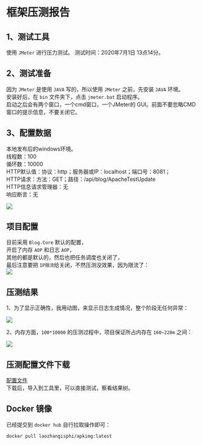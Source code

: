 # 框架压测报告


## 1、测试工具
使用 `JMeter` 进行压力测试。
测试时间：2020年7月1日 13点14分。  

## 2、测试准备
因为 `JMeter` 是使用 `JAVA` 写的，所以使用 `JMeter` 之前，先安装 `JAVA` 环境。   
安装好后，在 `bin` 文件夹下，点击 `jmeter.bat` 启动程序。  
启动之后会有两个窗口，一个cmd窗口，一个JMeter的 GUI。前面不要忽略CMD窗口的提示信息，不要关闭它。  

## 3、配置数据
本地发布后的windows环境。  
线程数：100  
循环数：10000   
HTTP默认值：协议：http；服务器或IP：localhost；端口号：8081；   
HTTP请求：方法：GET；路径：/api/blog/ApacheTestUpdate  
HTTP信息请求管理器：无  
响应断言：无   
 
<img src="https://img.neters.club/doc/ycconfig.png"  >

## 项目配置
目前采用 `Blog.Core` 默认的配置，  
开启了内存 `AOP` 和日志 `AOP`，  
其他的都是默认的，然后也把任务调度也关闭了，  
最后注意要把 `IP限流`给关闭，不然压测没效果，因为限流了：     
<img src="https://img.neters.club/doc/appconfig.png"  >


## 压测结果
1、为了显示正确性，我用动图，来显示日志生成情况，整个阶段无任何异常：  

<img src="https://img.neters.club/doc/ddd.gif"  >


2、内存方面，`100*10000` 的压测过程中，项目保证所占内存在 `160~220m` 之间：

<img src="https://img.neters.club/doc/ycr.png"  >

## 压测配置文件下载
 [配置文件](https://img.neters.club/doc/blog.coretest.jmx)  
 下载后，导入到工具里，可以直接测试，察看结果树。

 ## Docker 镜像
 已经提交到 `docker hub` 自行拉取操作即可：
 ```
 docker pull laozhangisphi/apkimg:latest
 ```
